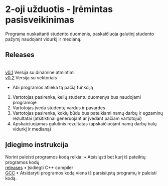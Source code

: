 # 2-oji užduotis - Įrėmintas pasisveikinimas
Programa nuskaitanti studento duomenis, paskaičiuoja galutinį studento pažymį naudojant vidurkį ir medianą.

## Releases
 <br />[v0.1](https://github.com/gabrielyyytte/2uzd/releases/tag/v0.1) Versija su dinamine atmintimi
 <br />[v0.2](https://github.com/gabrielyyytte/2uzd/releases/tag/v0.11) Versija su vektoriais
 
 * Abi programos atlieka tą pačią funkciją
1. Vartotojas pasirenka, kelių studentu duomenys bus naudojami programoje
2. Vartotojas įveda studentų vardus ir pavardes
3. Vartotojas pasirenka, kokių būdu bus pateikiami namų darbų ir egzaminų rezultatai (atsitiktinai generuojant ar įvedant pačiam vartotojui) 
4. Apskaiciuojamas galutinis rezultatas (apskaičiuojant namų darbų balų vidurkį ir medianą)

## Įdiegimo instrukcija
Norint paleisti programos kodą reikia:
• Atsisiųsti bet kurį iš pateiktų programos kodų
  <br />[releases](https://github.com/gabrielyyytte/2uzd/releases/tag/v0.1)
• Įsidiegti C++ compiler
  <br />[GCC](https://gcc.gnu.org/)
• Atsidaryti programos kodą viena iš parsisiųstų programų ir paleisti kodą.
